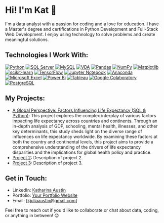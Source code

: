 # Hi! I'm Kat 👋

I'm a data analyst with a passion for coding and a love for education. I have a Master's degree and certifications in Python Development and Full-Stack Web Development. I enjoy using technology to solve problems and create meaningful solutions.

## Technologies I Work With:

[![Python](https://img.shields.io/badge/python-%233670A0?style=for-the-badge&logo=python&logoColor=ffd84d)](https://www.python.org/)
[![SQL Server](https://img.shields.io/badge/SQL_Server-%23f25022.svg?style=for-the-badge&logo=microsoftsqlserver&logoColor=white)](https://www.microsoft.com/en-us/sql-server/sql-server-downloads)
[![MySQL](https://img.shields.io/badge/MySQL-%23f29111?style=for-the-badge&logo=mysql&logoColor=white)](https://www.mysql.com/)
[![VBA](https://img.shields.io/badge/VBA-%23217346?style=for-the-badge&logo=microsoft-excel&logoColor=white)](https://www.microsoft.com/en-us/microsoft-365/excel/)
[![Pandas](https://img.shields.io/badge/pandas-%23150458.svg?style=for-the-badge&logo=pandas&logoColor=white)](https://pandas.pydata.org/)
[![NumPy](https://img.shields.io/badge/numpy-%23013243.svg?style=for-the-badge&logo=numpy&logoColor=white)](https://numpy.org/)
[![Matplotlib](https://img.shields.io/badge/Matplotlib-%23ffffff.svg?style=for-the-badge&logo=matplotlib&logoColor=black)](https://matplotlib.org/)
[![scikit-learn](https://img.shields.io/badge/scikit--learn-%23F7931E.svg?style=for-the-badge&logo=scikit-learn&logoColor=white)](https://scikit-learn.org/stable/)
[![TensorFlow](https://img.shields.io/badge/TensorFlow-%23FF6F00.svg?style=for-the-badge&logo=TensorFlow&logoColor=white)](https://www.tensorflow.org/)
[![Jupyter Notebook](https://img.shields.io/badge/jupyter-%23FA0F00.svg?style=for-the-badge&logo=jupyter&logoColor=white)](https://jupyter.org/)
[![Anaconda](https://img.shields.io/badge/Anaconda-%2344A833.svg?style=for-the-badge&logo=anaconda&logoColor=white)](https://www.anaconda.com/)
[![Microsoft Excel](https://img.shields.io/badge/Microsoft_Excel-217346?style=for-the-badge&logo=microsoft-excel&logoColor=white)](https://www.microsoft.com/en-us/microsoft-365/excel)
[![Power Bi](https://img.shields.io/badge/power_bi-F2C811?style=for-the-badge&logo=powerbi&logoColor=black)](https://www.microsoft.com/en-us/power-platform/products/power-bi)
[![Tableau](https://img.shields.io/badge/tableau-%23224680?style=for-the-badge&logo=tableau&logoColor=white)](https://public.tableau.com/app/discover)
[![Google Colaboratory](https://img.shields.io/badge/googlecolab-%23F9AB00.svg?style=for-the-badge&logo=googlecolab&logoColor=white)](https://colab.research.google.com/)
[![PostgreSQL](https://img.shields.io/badge/postgresql-%23336791.svg?style=for-the-badge&logo=postgresql&logoColor=white)](https://www.postgresql.org/)

## My Projects:

- [A Global Perspective: Factors Influencing Life Expectancy (SQL & Python)](project1): This project explores the complex interplay of various factors impacting life expectancy across countries and continents. Through an in-depth analysis of GDP, schooling, mental health, illnesses, and other key determinants, this study sheds light on the diverse range of influences on life expectancy worldwide. By examining these factors at both the country and continental levels, this project aims to provide a comprehensive understanding of the drivers of life expectancy disparities and the implications for global health policy and practice.
- [Project 2](project2): Description of project 2.
- [Project 3](project3): Description of project 3.

## Get in Touch:

- LinkedIn: [Katharina Austin](https://www.linkedin.com/in/katharina-julia-austin-b2867812a/)
- Portfolio: [Your Portfolio Website](link-to-portfolio)
- Email: [kjuliaaustin@gmail.com]

Feel free to reach out if you'd like to collaborate or chat about data, coding, or anything in between! 😊
